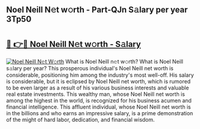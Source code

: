 ## Noel Neill N𝚎t w𝚘rth - Part-QJn S𝚊lary per year 3Tp50

# <h2><a href="http://gc23zp.nevu.top/?p=Noel+Neill">🔗 👉🔴 Noel Neill N𝚎t w𝚘rth - S𝚊lary</a></h2>

[![Noel Neill N𝚎t W𝚘rth](https://i.imgur.com/Oavwk0R.jpeg)](http://gc23zp.nevu.top/?p=Noel+Neill)
What is Noel Neill n𝚎t w𝚘rth? What is Noel Neill s𝚊lary per year?
This prosperous individual's Noel Neill net worth is considerable, positioning him among the industry's most well-off. His salary is considerable, but it is eclipsed by Noel Neill net worth, which is rumored to be even larger as a result of his various business interests and valuable real estate investments. This wealthy man, whose Noel Neill net worth is among the highest in the world, is recognized for his business acumen and financial intelligence. This affluent individual, whose Noel Neill net worth is in the billions and who earns an impressive salary, is a prime demonstration of the might of hard labor, dedication, and financial wisdom.
